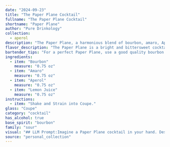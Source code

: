 ```yaml
---
date: "2024-09-23"
title: "The Paper Plane Cocktail"
fullname: "The Paper Plane Cocktail"
shortname: "Paper Plane"
author: "Pure Drinkology"
collection:
  - aperol
description: "The Paper Plane, a harmonious blend of bourbon, amaro, Aperol, and lemon juice, belongs to the sour family of cocktails.  This modern classic, created by Sam Ross in 2007, is a riff on the classic Whiskey Sour, featuring the bitter complexity of amaro and Aperol. "
flavor_description: "The Paper Plane is a bright and bittersweet cocktail. The bourbon provides a warm, oaky base, while the Amaro adds herbal and bitter notes. Aperol contributes a vibrant orange flavor and a touch of sweetness, perfectly balanced by the tartness of fresh lemon juice. The result is a refreshing and complex drink with a long, lingering finish. "
bartender_tips: "For a perfect Paper Plane, use a good quality bourbon and a balanced amaro like Averna or Montenegro.  Shake well with ice to ensure proper dilution and chilling.  Use fresh lemon juice, not bottled, and make sure the Aperol is cold, too. Strain into a chilled coupe glass for a crisp, refreshing drink. "
ingredients:
  - item: "Bourbon"
    measure: "0.75 oz"
  - item: "Amaro"
    measure: "0.75 oz"
  - item: "Aperol"
    measure: "0.75 oz"
  - item: "Lemon Juice"
    measure: "0.75 oz"
instructions:
  - item: "Shake and Strain into Coupe."
glass: "Coupe"
category: "cocktail"
has_alcohol: true
base_spirit: "bourbon"
family: "sour"
visual: "## LLM Prompt:Imagine a Paper Plane cocktail in your hand. Describe its appearance in detail. Consider the following:* **Color:** What is the overall hue of the drink? Does it have any layers or gradients?* **Clarity:** Is it clear, cloudy, or opaque? Are there any visible particles?* **Texture:** Is it smooth and silky, or does it have a bit of a bite?* **Garnish:** What, if anything, is used to adorn the cocktail? How does it enhance the visual appeal? **For extra credit:** * Can you compare the color and appearance of the Paper Plane to other well-known cocktails?* How does the light play on the surface of the drink? **Remember to write your response in a descriptive and evocative way, painting a picture of this iconic cocktail with words.** "
source: "personal_collection"
---
```


